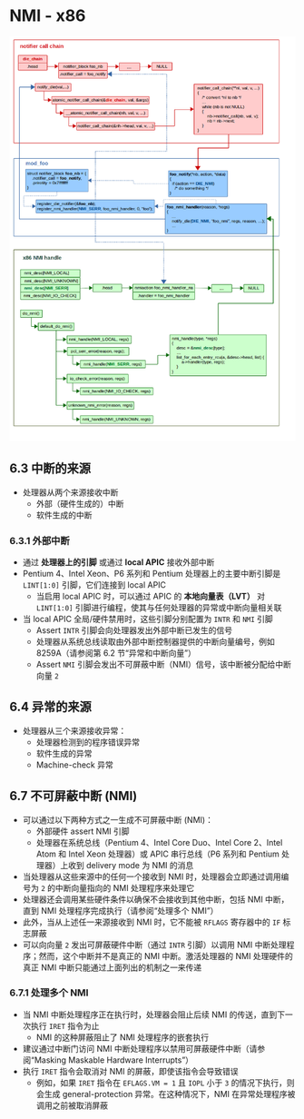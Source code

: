 # NMI - x86
![NMI Die Notification](pic/NMI_die_notification.png)
## 6.3 中断的来源
* 处理器从两个来源接收中断
  * 外部（硬件生成的）中断
  * 软件生成的中断

### 6.3.1 外部中断
* 通过 **处理器上的引脚** 或通过 **local APIC** 接收外部中断
* Pentium 4、Intel Xeon、P6 系列和 Pentium 处理器上的主要中断引脚是 `LINT[1:0]` 引脚，它们连接到 local APIC
  * 当启用 local APIC 时，可以通过 APIC 的 **本地向量表（LVT）** 对 `LINT[1:0]` 引脚进行编程，使其与任何处理器的异常或中断向量相关联
* 当 local APIC 全局/硬件禁用时，这些引脚分别配置为 `INTR` 和 `NMI` 引脚
  * Assert `INTR` 引脚会向处理器发出外部中断已发生的信号
  * 处理器从系统总线读取由外部中断控制器提供的中断向量编号，例如 8259A（请参阅第 6.2 节“异常和中断向量”）
  * Assert `NMI` 引脚会发出不可屏蔽中断（NMI）信号，该中断被分配给中断向量 `2`

## 6.4 异常的来源
* 处理器从三个来源接收异常：
  * 处理器检测到的程序错误异常
  * 软件生成的异常
  * Machine-check 异常

## 6.7 不可屏蔽中断 (NMI)
* 可以通过以下两种方式之一生成不可屏蔽中断 (NMI)：
  * 外部硬件 assert NMI 引脚
  * 处理器在系统总线（Pentium 4、Intel Core Duo、Intel Core 2、Intel Atom 和 Intel Xeon 处理器）或 APIC 串行总线（P6 系列和 Pentium 处理器）上收到 delivery mode 为 NMI 的消息
* 当处理器从这些来源中的任何一个接收到 NMI 时，处理器会立即通过调用编号为 `2` 的中断向量指向的 NMI 处理程序来处理它
* 处理器还会调用某些硬件条件以确保不会接收到其他中断，包括 NMI 中断，直到 NMI 处理程序完成执行（请参阅“处理多个 NMI”）
* 此外，当从上述任一来源接收到 NMI 时，它不能被 `RFLAGS` 寄存器中的 `IF` 标志屏蔽
* 可以向向量 `2` 发出可屏蔽硬件中断（通过 `INTR` 引脚）以调用 NMI 中断处理程序；然而，这个中断并不是真正的 NMI 中断。激活处理器的 NMI 处理硬件的真正 NMI 中断只能通过上面列出的机制之一来传递

### 6.7.1 处理多个 NMI
* 当 NMI 中断处理程序正在执行时，处理器会阻止后续 NMI 的传送，直到下一次执行 `IRET` 指令为止
  * NMI 的这种屏蔽阻止了 NMI 处理程序的嵌套执行
* 建议通过中断门访问 NMI 中断处理程序以禁用可屏蔽硬件中断（请参阅“Masking Maskable Hardware Interrupts”）
* 执行 `IRET` 指令会取消对 NMI 的屏蔽，即使该指令会导致错误
  * 例如，如果 `IRET` 指令在 `EFLAGS.VM = 1` 且 `IOPL` 小于 `3` 的情况下执行，则会生成 general-protection 异常。在这种情况下，NMI 在异常处理程序被调用之前被取消屏蔽